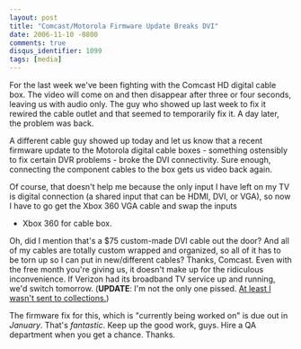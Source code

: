 ```yaml
---
layout: post
title: "Comcast/Motorola Firmware Update Breaks DVI"
date: 2006-11-10 -0800
comments: true
disqus_identifier: 1099
tags: [media]
---
```

For the last week we've been fighting with the Comcast HD digital cable
box. The video will come on and then disappear after three or four
seconds, leaving us with audio only. The guy who showed up last week to
fix it rewired the cable outlet and that seemed to temporarily fix it. A
day later, the problem was back.

 A different cable guy showed up today and let us know that a recent
firmware update to the Motorola digital cable boxes - something
ostensibly to fix certain DVR problems - broke the DVI connectivity.
Sure enough, connecting the component cables to the box gets us video
back again.

 Of course, that doesn't help me because the only input I have left on
my TV is digital connection (a shared input that can be HDMI, DVI, or
VGA), so now I have to go get the Xbox 360 VGA cable and swap the inputs

- Xbox 360 for cable box.

 Oh, did I mention that's a $75 custom-made DVI cable out the door? And
all of my cables are totally custom wrapped and organized, so all of it
has to be torn up so I can put in new/different cables? Thanks, Comcast.
Even with the free month you're giving us, it doesn't make up for the
ridiculous inconvenience. If Verizon had its broadband TV service up and
running, we'd switch tomorrow. (**UPDATE**: I'm not the only one pissed.
[At least I wasn't sent to
collections.](http://www.stuartthompson.net/Blog/Default.aspx#ac902eda5-c6ec-4d9f-b96e-4df414a82294))

 The firmware fix for this, which is "currently being worked on" is due
out in *January*. That's *fantastic*. Keep up the good work, guys. Hire
a QA department when you get a chance. Thanks.
